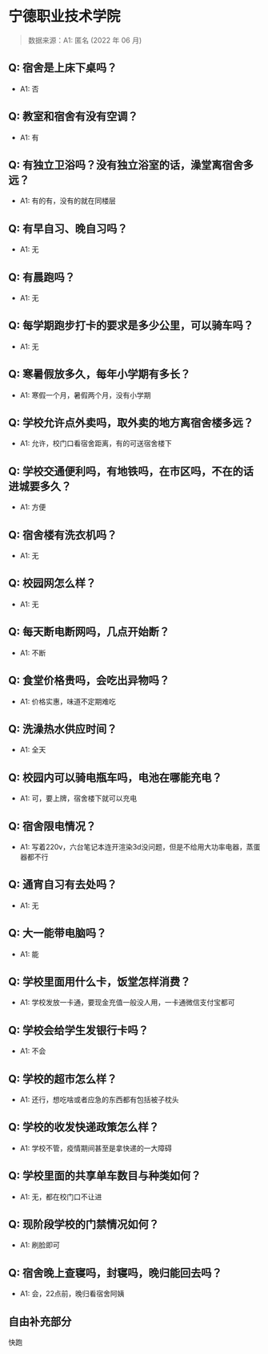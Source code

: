 # 宁德职业技术学院

> 数据来源：A1: 匿名 (2022 年 06 月)

## Q: 宿舍是上床下桌吗？

- A1: 否

## Q: 教室和宿舍有没有空调？

- A1: 有

## Q: 有独立卫浴吗？没有独立浴室的话，澡堂离宿舍多远？

- A1: 有的有，没有的就在同楼层

## Q: 有早自习、晚自习吗？

- A1: 无

## Q: 有晨跑吗？

- A1: 无

## Q: 每学期跑步打卡的要求是多少公里，可以骑车吗？

- A1: 无

## Q: 寒暑假放多久，每年小学期有多长？

- A1: 寒假一个月，暑假两个月，没有小学期

## Q: 学校允许点外卖吗，取外卖的地方离宿舍楼多远？

- A1: 允许，校门口看宿舍距离，有的可送宿舍楼下

## Q: 学校交通便利吗，有地铁吗，在市区吗，不在的话进城要多久？

- A1: 方便

## Q: 宿舍楼有洗衣机吗？

- A1: 无

## Q: 校园网怎么样？

- A1: 无

## Q: 每天断电断网吗，几点开始断？

- A1: 不断

## Q: 食堂价格贵吗，会吃出异物吗？

- A1: 价格实惠，味道不定期难吃

## Q: 洗澡热水供应时间？

- A1: 全天

## Q: 校园内可以骑电瓶车吗，电池在哪能充电？

- A1: 可，要上牌，宿舍楼下就可以充电

## Q: 宿舍限电情况？

- A1: 写着220v，六台笔记本连开渲染3d没问题，但是不给用大功率电器，蒸蛋器都不行

## Q: 通宵自习有去处吗？

- A1: 无

## Q: 大一能带电脑吗？

- A1: 能

## Q: 学校里面用什么卡，饭堂怎样消费？

- A1: 学校发放一卡通，要现金充值一般没人用，一卡通微信支付宝都可

## Q: 学校会给学生发银行卡吗？

- A1: 不会

## Q: 学校的超市怎么样？

- A1: 还行，想吃啥或者应急的东西都有包括被子枕头

## Q: 学校的收发快递政策怎么样？

- A1: 学校不管，疫情期间甚至是拿快递的一大障碍

## Q: 学校里面的共享单车数目与种类如何？

- A1: 无，都在校门口不让进

## Q: 现阶段学校的门禁情况如何？

- A1: 刷脸即可

## Q: 宿舍晚上查寝吗，封寝吗，晚归能回去吗？

- A1: 会，22点前，晚归看宿舍阿姨

## 自由补充部分

快跑